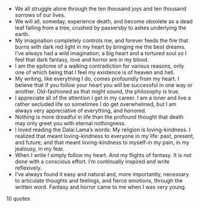 - We all struggle alone through the ten thousand joys and ten thousand sorrows of our lives.
 - We will all, someday, experience death, and become obsolete as a dead leaf falling from a tree, crushed by passersby to ashes underlying the earth.
 - My imagination completely controls me, and forever feeds the fire that burns with dark red light in my heart by bringing me the best dreams. I’ve always had a wild imagination, a big heart and a tortured soul so I feel that dark fantasy, love and horror are in my blood.
 - I am the epitome of a walking contradiction for various reasons, only one of which being that I feel my existence is of heaven and hell.
 - My writing, like everything I do, comes profoundly from my heart. I believe that if you follow your heart you will be successful in one way or another. Old-fashioned as that might sound, the philosophy is true.
 - I appreciate all of the attention I get in my career. I am a loner and live a rather secluded life so sometimes I do get overwhelmed, but I am always very appreciative of everything, and honored.
 - Nothing is more dreadful in life than the profound thought that death may only greet you with eternal nothingness.
 - I loved reading the Dalai Lama’s words: My religion is loving-kindness. I realized that meant loving-kindness to everyone in my life: past, present, and future; and that meant loving-kindness to myself-in my pain, in my jealousy, in my fear.
 - When I write I simply follow my heart. And my flights of fantasy. It is not done with a conscious effort. I’m continually inspired and write reflexively.
 - I’ve always found it easy and natural and, more importantly, necessary to articulate thoughts and feelings, and fierce emotions, through the written word. Fantasy and horror came to me when I was very young.

10 quotes